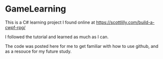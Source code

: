 # GameLearning
This is a C# learning project I found online at https://scottlilly.com/build-a-cwpf-rpg/

I followed the tutorial and learned as much as I can. 

The code was posted here for me to get familiar with how to use github, and as a resouce for my future study.
